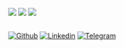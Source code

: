 <p>
    <img src="https://github-readme-stats.vercel.app/api?username=nohaapav&count_private=true&show_icons=true&include_all_commits=true&line_height=25&icon_color=30a14f" />
    <img src="https://github-readme-stats.vercel.app/api/top-langs/?username=nohaapav&layout=compact&langs_count=8&card_width=245" />
    <img src="https://github-readme-streak-stats.herokuapp.com/?user=nohaapav" />
</p>

<h2></h2>

[![Github](https://img.shields.io/badge/-Github-000?style=for-the-badge&logo=Github&logoColor=white)](https://github.com/nohaapav)
[![Linkedin](https://img.shields.io/badge/-LinkedIn-blue?style=for-the-badge&logo=Linkedin&logoColor=white)](https://www.linkedin.com/in/pavol-noha-0220184a/)
[![Telegram](https://img.shields.io/badge/-Telegram-32afed?style=for-the-badge&logo=Telegram&logoColor=white)](https://t.me/nohaapav/)
